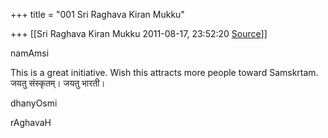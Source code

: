 +++
title = "001 Sri Raghava Kiran Mukku"

+++
[[Sri Raghava Kiran Mukku	2011-08-17, 23:52:20 [Source](https://groups.google.com/g/bvparishat/c/Q8aSoerkrZc)]]



namAmsi

  

This is a great initiative. Wish this attracts more people toward Samskrtam. जयतु संस्कृतम्। जयतु भारती।

  

dhanyOsmi

rAghavaH

